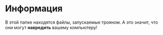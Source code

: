 # Информация
В этой папке находятся файлы, запускаемые трояном. А это значит, что они могут **навредить** вашему компьютеру!
